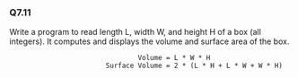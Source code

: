 ### Q7.11

Write a program to read length L, width W, and height H of a box (all integers). It computes and displays the volume and surface area of the box.

```
								Volume = L * W * H
						Surface Volume = 2 * (L * H + L * W + W * H)
```

